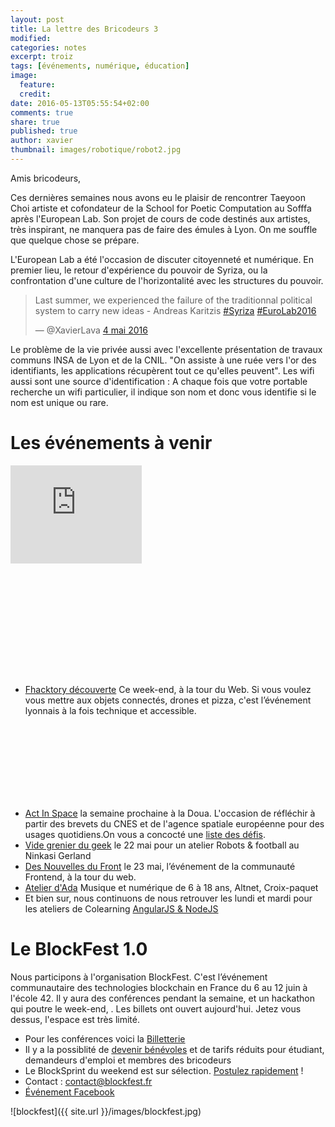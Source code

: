```yaml
---
layout: post
title: La lettre des Bricodeurs 3
modified:
categories: notes
excerpt: troiz
tags: [événements, numérique, éducation]
image: 
  feature: 
  credit: 
date: 2016-05-13T05:55:54+02:00
comments: true
share: true
published: true
author: xavier
thumbnail: images/robotique/robot2.jpg
---
```


Amis bricodeurs,

Ces dernières semaines nous avons eu le plaisir de rencontrer Taeyoon Choi artiste et cofondateur de la School for Poetic Computation au Sofffa après l'European Lab. Son projet de cours de code destinés aux artistes, très inspirant, ne manquera pas de faire des émules à Lyon. On me souffle que quelque chose se prépare.

L'European Lab a été l'occasion de discuter citoyenneté et numérique. En premier lieu, le retour d'expérience du pouvoir de Syriza, ou la confrontation d'une culture de l'horizontalité avec les structures du pouvoir.
<blockquote class="twitter-tweet" data-lang="fr"><p lang="en" dir="ltr">Last summer, we experienced the failure of the traditionnal political system to carry new ideas - Andreas Karitzis <a href="https://twitter.com/hashtag/Syriza?src=hash">#Syriza</a> <a href="https://twitter.com/hashtag/EuroLab2016?src=hash">#EuroLab2016</a></p>&mdash; @XavierLava <a href="https://twitter.com/XavierLava/status/727886035800166402">4 mai 2016</a></blockquote>

Le problème de la vie privée aussi avec l'excellente présentation de travaux communs INSA de Lyon et de la CNIL. "On assiste à une ruée vers l'or des identifiants, les applications récupèrent tout ce qu'elles peuvent". Les wifi aussi sont une source d'identification : A chaque fois que votre portable recherche un wifi particulier, il indique son nom et donc vous identifie si le nom est unique ou rare. 

# Les événements à venir 

<div class="pull-right" style="width: 28rem; height: 21rem;"><iframe width="210" height="157" src="https://www.youtube.com/v/zeZ2-sb7sBk" frameborder="0" ></iframe></div>

* [Fhacktory découverte](https://yurplan.com/event/f-HAC-Ktory-Decouverte/8214 ) Ce week-end, à la tour du Web. Si vous voulez vous mettre aux objets connectés, drones et pizza, c'est l’événement lyonnais à la fois technique et accessible.

<br/><br/><br/><br/><br/><br/><br/>

* [Act In Space](http://www.actinspace.org/) la semaine prochaine à la Doua. L'occasion de réfléchir à partir des brevets du CNES et de l'agence spatiale européenne pour des usages quotidiens.On vous a concocté une [liste des défis](http://lesbricodeurs.fr/ActInSpace/).
* [Vide grenier du geek](http://www.aoa-prod.com/vide-grenier-du-geek/) le 22 mai pour un atelier Robots & football au Ninkasi Gerland
* [Des Nouvelles du Front](https://www.facebook.com/events/234683413576030/) le 23 mai, l’événement de la communauté Frontend, à la tour du web.
* [Atelier d'Ada](http://lesbricodeurs.fr/AteliersdAda/) Musique et numérique de 6 à 18 ans, Altnet, Croix-paquet
* Et bien sur, nous continuons de nous retrouver les lundi et mardi pour les ateliers de Colearning [AngularJS & NodeJS](http://www.meetup.com/fr-FR/Design-et-technologie-pour-projets-citoyens/)

# Le BlockFest 1.0
Nous participons à l'organisation BlockFest. C'est l’événement communautaire des technologies blockchain en France du 6 au 12 juin à l'école 42. Il y aura des conférences pendant la semaine, et un hackathon qui poutre le week-end, . Les billets ont ouvert aujourd'hui. Jetez vous dessus, l'espace est très limité.

* Pour les conférences voici la [Billetterie](https://www.eventbrite.fr/e/billets-le-blockfest-10-24632664964)
* Il y a la possiblité de [devenir bénévoles]({{site.url}}/BlockFest/Contribuer/) et de tarifs réduits pour étudiant, demandeurs d'emploi et membres des bricodeurs
* Le BlockSprint du weekend est sur sélection. [Postulez rapidement](http://lesbricodeurs.fr/BlockSprint/) !
* Contact : [contact@blockfest.fr](mailto:contact@blockfest.Fr)
* [Événement Facebook](https://www.facebook.com/events/1139612932757643/)

![blockfest]({{ site.url }}/images/blockfest.jpg)